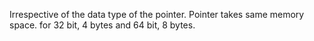 Irrespective of the data type of the pointer. Pointer takes same memory space. for 32 bit, 4 bytes and 64 bit, 8 bytes.